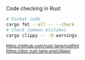 Code checking in Rust

```bash
# Format code
cargo fmt --all -- --check
# Check common mistakes
cargo clippy -- -D warnings
```

<small>

https://github.com/rust-lang/rustfmt<br>
https://doc.rust-lang.org/clippy/

</small>


<aside class="notes">
</aside>
